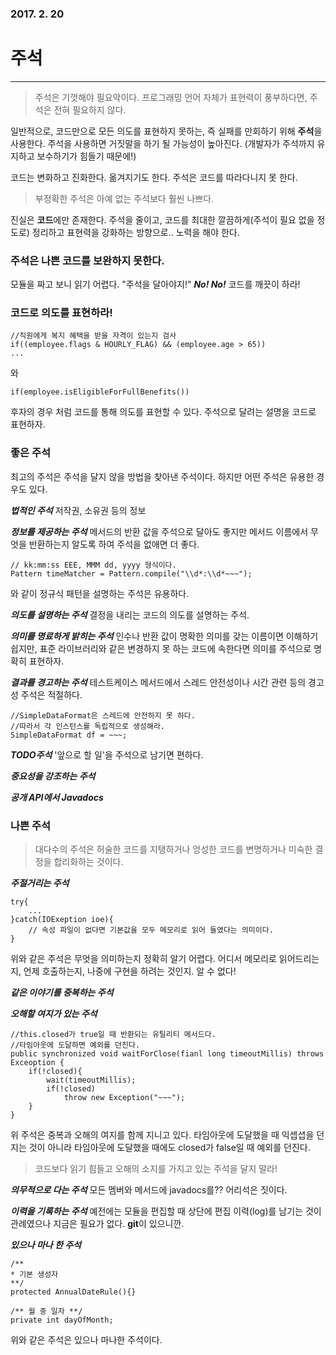 ### 2017. 2. 20 
# 주석
---
> 주석은 기껏해야 필요악이다. 프로그래밍 언어 자체가 표현력이 풍부하다면, 주석은 전혀 필요하지 않다. 

일반적으로, 코드만으로 모든 의도를 표현하지 못하는, 즉 실패를 만회하기 위해 **주석**을 사용한다. 주석을 사용하면 거짓말을 하기 될 가능성이 높아진다. (개발자가 주석까지 유지하고 보수하기가 힘들기 때문에!) 

코드는 변화하고 진화한다. 옮겨지기도 한다. 주석은 코드를 따라다니지 못 한다. 

> 부정확한 주석은 아예 없는 주석보다 훨씬 나쁘다. 

진실은 **코드**에만 존재한다. 주석을 줄이고, 코드를 최대한 깔끔하게(주석이 필요 없을 정도로) 정리하고 표현력을 강화하는 방향으로.. 노력을 해야 한다.

### 주석은 나쁜 코드를 보완하지 못한다.
모듈을 짜고 보니 읽기 어렵다. "주석을 달아야지!" ***No! No!*** 코드를 깨끗이 하라!

### 코드로 의도를 표현하라!
```
//직원에게 복지 혜택을 받을 자격이 있는지 검사
if((employee.flags & HOURLY_FLAG) && (employee.age > 65))
...
```
와 
```
if(employee.isEligibleForFullBenefits())
```

후자의 경우 처럼 코드를 통해 의도를 표현할 수 있다. 주석으로 달려는 설명을 코드로 표현하자. 

### 좋은 주석
최고의 주석은 주석을 달지 않을 방법을 찾아낸 주석이다. 하지만 어떤 주석은 유용한 경우도 있다.

***법적인 주석***
저작권, 소유권 등의 정보 

***정보를 제공하는 주석***
메서드의 반환 값을 주석으로 달아도 좋지만 메서드 이름에서 무엇을 반환하는지 알도록 하여 주석을 없애면 더 좋다.

```
// kk:mm:ss EEE, MMM dd, yyyy 형식이다.
Pattern timeMatcher = Pattern.compile("\\d*:\\d*~~~");
```
와 같이 정규식 패턴을 설명하는 주석은 유용하다. 

***의도를 설명하는 주석***
결정을 내리는 코드의 의도를 설명하는 주석.

***의미를 명료하게 밝히는 주석***
인수나 반환 값이 명확한 의미를 갖는 이름이면 이해하기 쉽지만, 표준 라이브러리와 같은 변경하지 못 하는 코드에 속한다면 의미를 주석으로 명확히 표현하자. 

***결과를 경고하는 주석***
테스트케이스 메서드에서 스레드 안전성이나 시간 관련 등의 경고성 주석은 적절하다.

```
//SimpleDataFormat은 스레드에 안전하지 못 하다.
//따라서 각 인스턴스를 독립적으로 생성해라.
SimpleDataFormat df = ~~~;
```

***TODO주석***
'앞으로 할 일'을 주석으로 남기면 편하다. 

***중요성을 강조하는 주석***

***공개 API에서 Javadocs***

### 나쁜 주석
> 대다수의 주석은 허술한 코드를 지탱하거나 엉성한 코드를 변명하거나 미숙한 결정을 합리화하는 것이다.

***주절거리는 주석***
```
try{
    ...
}catch(IOExeption ioe){
    // 속성 파일이 없다면 기본값을 모두 메모리로 읽어 들였다는 의미이다.
}
```
위와 같은 주석은 무엇을 의미하는지 정확히 알기 어렵다. 어디서 메모리로 읽어드리는지, 언제 호출하는지, 나중에 구현을 하려는 것인지. 알 수 없다!

***같은 이야기를 중복하는 주석***

***오해할 여지가 있는 주석***
```
//this.closed가 true일 때 반환되는 유틸리티 메서드다.
//타임아웃에 도달하면 예외를 던진다.
public synchronized void waitForClose(fianl long timeoutMillis) throws Exceoption {
    if(!closed){
        wait(timeoutMillis);
        if(!closed)
            throw new Exception("~~~");
    }
}
```
위 주석은 중복과 오해의 여지를 함께 지니고 있다. 타임아웃에 도달했을 때 익셉셥을 던지는 것이 아니라 타임아웃에 도달했을 때에도 closed가 false일 때 예외를 던진다. 
> 코드보다 읽기 힘들고 오해의 소지를 가지고 있는 주석을 달지 말라!

***의무적으로 다는 주석***
모든 멤버와 메서드에 javadocs를?? 어리석은 짓이다.

***이력을 기록하는 주석***
예전에는 모듈을 편집할 때 상단에 편집 이력(log)를 남기는 것이 관례였으나 지금은 필요가 없다. **git**이 있으니깐.

***있으나 마나 한 주석***
```
/**
* 기본 생성자
**/
protected AnnualDateRule(){}

/** 월 중 일자 **/
private int dayOfMonth;
```
위와 같은 주석은 있으나 마나한 주석이다.

















